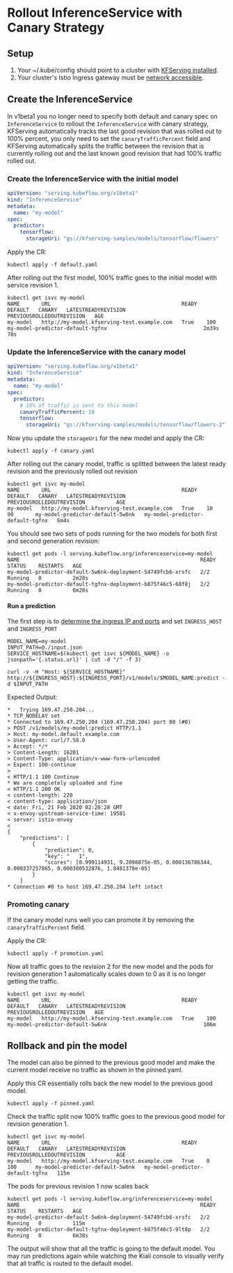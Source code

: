 # Rollout InferenceService with Canary Strategy

## Setup
1. Your ~/.kube/config should point to a cluster with [KFServing installed](https://github.com/kubeflow/kfserving/#install-kfserving).
2. Your cluster's Istio Ingress gateway must be [network accessible](https://istio.io/latest/docs/tasks/traffic-management/ingress/ingress-control/).

## Create the InferenceService
In v1beta1 you no longer need to specify both default and canary spec on `InferenceService` to rollout the `InferenceService` with canary strategy, 
KFServing automatically tracks the last good revision that was rolled out to 100% percent, you only need to set the `canaryTrafficPercent` field and KFServing automatically splits
the traffic between the revision that is currently rolling out and the last known good revision that had 100% traffic rolled out.


### Create the InferenceService with the initial model
```yaml
apiVersion: "serving.kubeflow.org/v1beta1"
kind: "InferenceService"
metadata:
  name: "my-model"
spec:
  predictor:
    tensorflow:
      storageUri: "gs://kfserving-samples/models/tensorflow/flowers"
```
Apply the CR:
```
kubectl apply -f default.yaml 
```

After rolling out the first model, 100% traffic goes to the initial model with service revision 1.

```
kubectl get isvc my-model
NAME       URL                                          READY   DEFAULT   CANARY   LATESTREADYREVISION                PREVIOUSROLLEDOUTREVISION   AGE
my-model   http://my-model.kfserving-test.example.com   True    100                my-model-predictor-default-tgfnx                               2m39s                             70s
```

### Update the InferenceService with the canary model
```yaml
apiVersion: "serving.kubeflow.org/v1beta1"
kind: "InferenceService"
metadata:
  name: "my-model"
spec:
  predictor:
    # 10% of traffic is sent to this model
    canaryTrafficPercent: 10
    tensorflow:
      storageUri: "gs://kfserving-samples/models/tensorflow/flowers-2"
```

Now you update the `storageUri` for the new model and apply the CR:
```
kubectl apply -f canary.yaml 
```

After rolling out the canary model, traffic is splitted between the latest ready revision and the previously rolled out revision

```
kubectl get isvc my-model
NAME       URL                                          READY   DEFAULT   CANARY   LATESTREADYREVISION                PREVIOUSROLLEDOUTREVISION          AGE
my-model   http://my-model.kfserving-test.example.com   True    10        90       my-model-predictor-default-5w6nk   my-model-predictor-default-tgfnx   6m4s
```

You should see two sets of pods running for the two models for both first and second generation revision:
```
kubectl get pods -l serving.kubeflow.org/inferenceservice=my-model
NAME                                                          READY   STATUS    RESTARTS   AGE
my-model-predictor-default-5w6nk-deployment-54749fcb6-xrsfc   2/2     Running   0          2m28s
my-model-predictor-default-tgfnx-deployment-b875f46c5-68f8j   2/2     Running   0          6m28s
```

#### Run a prediction
The first step is to [determine the ingress IP and ports](../../../README.md#determine-the-ingress-ip-and-ports) and set `INGRESS_HOST` and `INGRESS_PORT`

```
MODEL_NAME=my-model
INPUT_PATH=@./input.json
SERVICE_HOSTNAME=$(kubectl get isvc ${MODEL_NAME} -o jsonpath='{.status.url}' | cut -d "/" -f 3)

curl -v -H "Host: ${SERVICE_HOSTNAME}" http://${INGRESS_HOST}:${INGRESS_PORT}/v1/models/$MODEL_NAME:predict -d $INPUT_PATH
```

Expected Output:
```
*   Trying 169.47.250.204...
* TCP_NODELAY set
* Connected to 169.47.250.204 (169.47.250.204) port 80 (#0)
> POST /v1/models/my-model:predict HTTP/1.1
> Host: my-model.default.example.com
> User-Agent: curl/7.58.0
> Accept: */*
> Content-Length: 16201
> Content-Type: application/x-www-form-urlencoded
> Expect: 100-continue
> 
< HTTP/1.1 100 Continue
* We are completely uploaded and fine
< HTTP/1.1 200 OK
< content-length: 220
< content-type: application/json
< date: Fri, 21 Feb 2020 02:20:28 GMT
< x-envoy-upstream-service-time: 19581
< server: istio-envoy
< 
{
    "predictions": [
        {
            "prediction": 0,
            "key": "   1",
            "scores": [0.999114931, 9.2098875e-05, 0.000136786344, 0.000337257865, 0.000300532876, 1.8481378e-05]
        }
    ]
* Connection #0 to host 169.47.250.204 left intact
```

### Promoting canary
If the canary model runs well you can promote it by removing the `canaryTrafficPercent` field.

Apply the CR:
```
kubectl apply -f promotion.yaml
```

Now all traffic goes to the revision 2 for the new model and the pods for revision generation 1 automatically scales down to 0 as it is no longer getting the traffic.
```
kubectl get isvc my-model
NAME       URL                                          READY   DEFAULT   CANARY   LATESTREADYREVISION                PREVIOUSROLLEDOUTREVISION   AGE
my-model   http://my-model.kfserving-test.example.com   True    100                my-model-predictor-default-5w6nk                               106m
```

## Rollback and pin the model
The model can also be pinned to the previous good model and make the current model receive no traffic as shown in the pinned.yaml. 

Apply this CR essentially rolls back the new model to the previous good model.
```
kubectl apply -f pinned.yaml
```

Check the traffic split now 100% traffic goes to the previous good model for revision generation 1.
```
kubectl get isvc my-model 
NAME       URL                                          READY   DEFAULT   CANARY   LATESTREADYREVISION                PREVIOUSROLLEDOUTREVISION          AGE
my-model   http://my-model.kfserving-test.example.com   True    0         100      my-model-predictor-default-5w6nk   my-model-predictor-default-tgfnx   115m
```

The pods for previous revision 1 now scales back
```
kubectl get pods -l serving.kubeflow.org/inferenceservice=my-model
NAME                                                          READY   STATUS    RESTARTS   AGE
my-model-predictor-default-5w6nk-deployment-54749fcb6-xrsfc   2/2     Running   0          115m
my-model-predictor-default-tgfnx-deployment-b875f46c5-9lt8p   2/2     Running   0          6m38s
```

The output will show that all the traffic is going to the default model. You may run predictions again while watching the Kiali console to visually verify that all traffic is routed to the default model.
